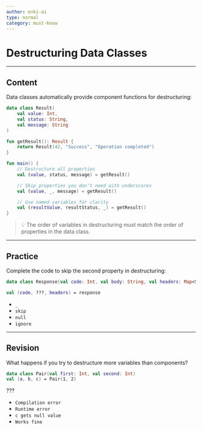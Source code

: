```yaml
---
author: enki-ai
type: normal
category: must-know
---
```


# Destructuring Data Classes

---
## Content

Data classes automatically provide component functions for destructuring:

```kotlin
data class Result(
    val value: Int,
    val status: String,
    val message: String
)

fun getResult(): Result {
    return Result(42, "Success", "Operation completed")
}

fun main() {
    // Destructure all properties
    val (value, status, message) = getResult()

    // Skip properties you don't need with underscores
    val (value, _, message) = getResult()

    // Use named variables for clarity
    val (resultValue, resultStatus, _) = getResult()
}
```

> 💡 The order of variables in destructuring must match the order of properties in the data class.
---

## Practice

Complete the code to skip the second property in destructuring:

```kotlin
data class Response(val code: Int, val body: String, val headers: Map<String, String>)

val (code, ???, headers) = response
```

- `_`
- `skip`
- `null`
- `ignore`

---

## Revision

What happens if you try to destructure more variables than components?

```kotlin
data class Pair(val first: Int, val second: Int)
val (a, b, c) = Pair(1, 2)
```

???

- `Compilation error`
- `Runtime error`
- `c gets null value`
- `Works fine`

